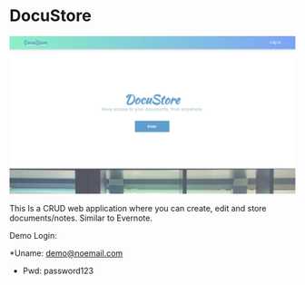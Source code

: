 # DocuStore 

![](app/assets/images/docustore.JPG)

This Is a CRUD web application where you can create, edit and store documents/notes. Similar to Evernote.  


Demo Login:

*Uname: demo@noemail.com

* Pwd: password123


